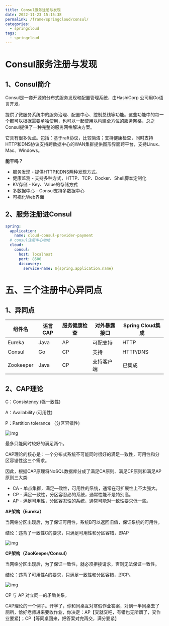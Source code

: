```yaml
---
title: Consul服务注册与发现
date: 2022-11-23 15:15:38
permalink: /frame/springcloud/consul/
categories:
  - springcloud
tags:
  - springcloud
---
```


# Consul服务注册与发现

## 1、Consul简介

Consul是一套开源的分布式服务发现和配置管理系统，由HashiCorp 公司用Go语言开发。

提供了微服务系统中的服务治理、配置中心、控制总线等功能。这些功能中的每一个都可以根据需要单独使用，也可以一起使用以构建全方位的服务网格，总之Consul提供了一种完整的服务网格解决方案。

它具有很多优点。包括：基于raft协议，比较简洁；支持健康检查，同时支持HTTP和DNS协议支持跨数据中心的WAN集群提供图形界面跨平台，支持Linux、Mac、Windows。

**能干吗？**

- 服务发现 - 提供HTTP和DNS两种发现方式。
- 健康监测 - 支持多种方式，HTTP、TCP、Docker、Shell脚本定制化
- KV存储 - Key、Value的存储方式
- 多数据中心 - Consul支持多数据中心
- 可视化Web界面

## 2、服务注册进Consul

```yml
spring:
  application:
    name: cloud-consul-provider-payment
  # consul注册中心地址
  cloud:
    consul:
      host: localhost
      port: 8500
      discovery:
        service-name: ${spring.application.name}
```

# 五、三个注册中心异同点

## 1、异同点

| 组件名    | 语言CAP | 服务健康检查 | 对外暴露接口 | Spring Cloud集成 |
| --------- | ------- | ------------ | ------------ | ---------------- |
| Eureka    | Java    | AP           | 可配支持     | HTTP             |
| Consul    | Go      | CP           | 支持         | HTTP/DNS         |
| Zookeeper | Java    | CP           | 支持客户端   | 已集成           |

## 2、CAP理论

C：Consistency (强一致性)

A：Availability (可用性)

P：Partition tolerance （分区容错性)

![img](https://cdn.staticaly.com/gh/jinmunan/imgs@master/frame/springcloud/consul/b41e0791c9652955dd3a2bc9d2d60983.png)

最多只能同时较好的满足两个。

CAP理论的核心是：一个分布式系统不可能同时很好的满足一致性，可用性和分区容错性这三个需求。

因此，根据CAP原理将NoSQL数据库分成了满足CA原则、满足CP原则和满足AP原则三大类:

- CA - 单点集群，满足—致性，可用性的系统，通常在可扩展性上不太强大。
- CP - 满足一致性，分区容忍必的系统，通常性能不是特别高。
- AP - 满足可用性，分区容忍性的系统，通常可能对一致性要求低一些。

**AP架构（Eureka）**

当网络分区出现后，为了保证可用性，系统B可以返回旧值，保证系统的可用性。

结论：违背了一致性C的要求，只满足可用性和分区容错，即AP

![img](https://cdn.staticaly.com/gh/jinmunan/imgs@master/frame/springcloud/consul/2d07748539300b9c466eb1d9bac5cd1b.png)

**CP架构（ZooKeeper/Consul）**

当网络分区出现后，为了保证一致性，就必须拒接请求，否则无法保证一致性。

结论：违背了可用性A的要求，只满足一致性和分区容错，即CP。

![img](https://cdn.staticaly.com/gh/jinmunan/imgs@master/frame/springcloud/consul/c6f2926a97420015fcebc89b094c5598.png)

CP 与 AP 对立同一的矛盾关系。


CAP理论的一个例子。开学了，你和同桌互对寒假作业答案，对到一半同桌去了厕所，恰好老师进来要收作业，你决定：AP【交就交吧，有错也无所谓了，交作业要紧】；CP【等同桌回来，把答案对完再交，满分要紧】

# 